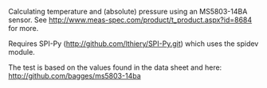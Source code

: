 Calculating temperature and (absolute) pressure using an MS5803-14BA sensor.
See http://www.meas-spec.com/product/t_product.aspx?id=8684 for more.

Requires SPI-Py (http://github.com/lthiery/SPI-Py.git) which uses the spidev
module.

The test is based on the values found in the data sheet and here:
http://github.com/bagges/ms5803-14ba
